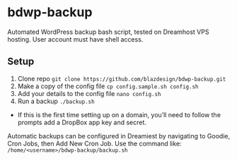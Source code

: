 # bdwp-backup
Automated WordPress backup bash script, tested on Dreamhost VPS hosting. User account must have shell access.

## Setup

1. Clone repo `git clone https://github.com/blazdesign/bdwp-backup.git`
2. Make a copy of the config file `cp config.sample.sh config.sh`
3. Add your details to the config file `nano config.sh`
4. Run a backup `./backup.sh`
  * If this is the first time setting up on a domain, you’ll need to follow the prompts add a DropBox app key and secret.

Automatic backups can be configured in Dreamiest by navigating to Goodie, Cron Jobs, then Add New Cron Job. Use the command like:
`/home/<username>/bdwp-backup/backup.sh`
